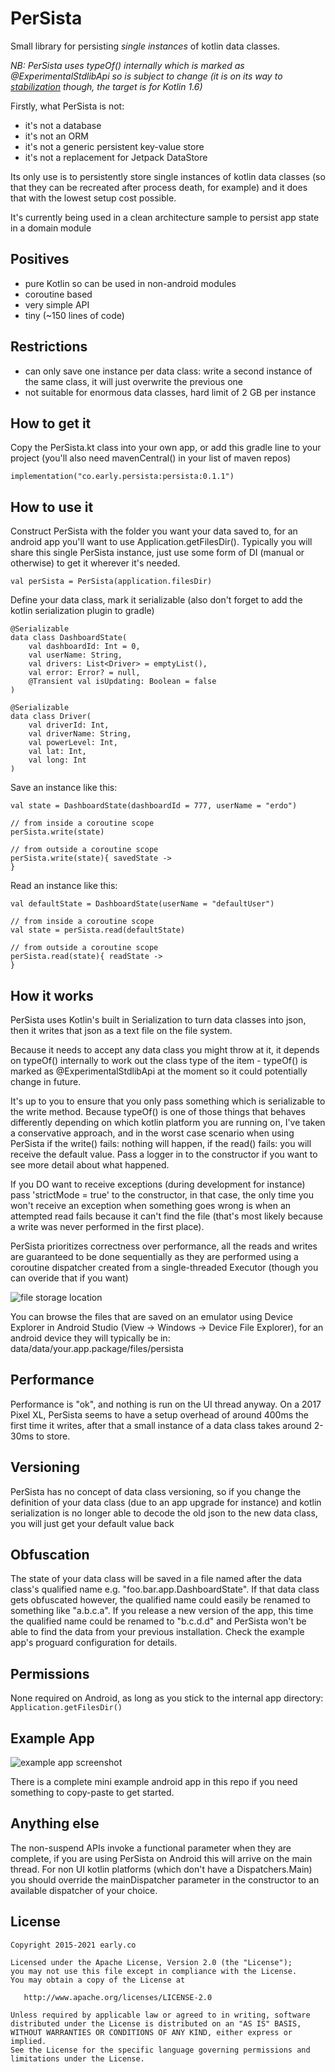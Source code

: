 # PerSista

Small library for persisting _single instances_ of kotlin data classes.

_NB: PerSista uses typeOf() internally which is marked as @ExperimentalStdlibApi so is subject to change (it is on its way to [stabilization](https://youtrack.jetbrains.com/issue/KT-45396) though, the target is for Kotlin 1.6)_

Firstly, what PerSista is not:

- it's not a database
- it's not an ORM
- it's not a generic persistent key-value store
- it's not a replacement for Jetpack DataStore

Its only use is to persistently store single instances of kotlin data classes (so that they can be recreated after process death, for example) and it does that with the lowest setup cost possible.

It's currently being used in a clean architecture sample to persist app state in a domain module

## Positives
- pure Kotlin so can be used in non-android modules
- coroutine based
- very simple API
- tiny (~150 lines of code)

## Restrictions
- can only save one instance per data class: write a second instance of the same class, it will just overwrite the previous one
- not suitable for enormous data classes, hard limit of 2 GB per instance

## How to get it

Copy the PerSista.kt class into your own app, or add this gradle line to your project (you'll also need mavenCentral() in your list of maven repos)

```
implementation("co.early.persista:persista:0.1.1")
```


## How to use it

Construct PerSista with the folder you want your data saved to, for an android app you'll want to use Application.getFilesDir(). Typically you will share this single PerSista instance, just use some form of DI (manual or otherwise) to get it wherever it's needed.

```
val perSista = PerSista(application.filesDir)
```

Define your data class, mark it serializable (also don't forget to add the kotlin serialization plugin to gradle)

```
@Serializable
data class DashboardState(
    val dashboardId: Int = 0,
    val userName: String,
    val drivers: List<Driver> = emptyList(),
    val error: Error? = null,
    @Transient val isUpdating: Boolean = false
)

@Serializable
data class Driver(
    val driverId: Int,
    val driverName: String,
    val powerLevel: Int,
    val lat: Int,
    val long: Int
)
```

Save an instance like this:

```
val state = DashboardState(dashboardId = 777, userName = "erdo")

// from inside a coroutine scope
perSista.write(state)

// from outside a coroutine scope
perSista.write(state){ savedState ->
}
```

Read an instance like this:
```
val defaultState = DashboardState(userName = "defaultUser")

// from inside a coroutine scope
val state = perSista.read(defaultState)

// from outside a coroutine scope
perSista.read(state){ readState ->
}
```

## How it works

PerSista uses Kotlin's built in Serialization to turn data classes into json, then it writes that json as a text file on the file system.

Because it needs to accept any data class you might throw at it, it depends on typeOf() internally to work out the class type of the item - typeOf() is marked as @ExperimentalStdlibApi at the moment so it could potentially change in future.

It's up to you to ensure that you only pass something which is serializable to the write method. Because typeOf() is one of those things that behaves differently depending on which kotlin platform you are running on, I've taken a conservative approach, and in the worst case scenario when using PerSista if the write() fails: nothing will happen, if the read() fails: you will receive the default value. Pass a logger in to the constructor if you want to see more detail about what happened.

If you DO want to receive exceptions (during development for instance) pass 'strictMode = true' to the constructor, in that case, the only time you won't receive an exception when something goes wrong is when an attempted read fails because it can't find the file (that's most likely because a write was never performed in the first place).

PerSista prioritizes correctness over performance, all the reads and writes are guaranteed to be done sequentially as they are performed using a coroutine dispatcher created from a single-threaded Executor (though you can overide that if you want)

![file storage location](filestorage.png)

You can browse the files that are saved on an emulator using Device Explorer in Android Studio (View -> Windows -> Device File Explorer), for an android device they will typically be in: data/data/your.app.package/files/persista

## Performance
Performance is "ok", and nothing is run on the UI thread anyway. On a 2017 Pixel XL, PerSista seems to have a setup overhead of around 400ms the first time it writes, after that a small instance of a data class takes around 2-30ms to store.

## Versioning
PerSista has no concept of data class versioning, so if you change the definition of your data class (due to an app upgrade for instance) and kotlin serialization is no longer able to decode the old json to the new data class, you will just get your default value back

## Obfuscation
The state of your data class will be saved in a file named after the data class's qualified name e.g. "foo.bar.app.DashboardState". If that data class gets obfuscated however, the qualified name could easily be renamed to something like "a.b.c.a". If you release a new version of the app, this time the qualified name could be renamed to "b.c.d.d" and PerSista won't be able to find the data from your previous installation. Check the example app's proguard configuration for details.

## Permissions
None required on Android, as long as you stick to the internal app directory: `Application.getFilesDir()`

## Example App

![example app screenshot](exampleapp.png)

There is a complete mini example android app in this repo if you need something to copy-paste to get started.

## Anything else
The non-suspend APIs invoke a functional parameter when they are complete, if you are using PerSista on Android this will arrive on the main thread. For non UI kotlin platforms (which don't have a Dispatchers.Main) you should override the mainDispatcher parameter in the constructor to an available dispatcher of your choice.

## License

    Copyright 2015-2021 early.co

    Licensed under the Apache License, Version 2.0 (the "License");
    you may not use this file except in compliance with the License.
    You may obtain a copy of the License at

       http://www.apache.org/licenses/LICENSE-2.0

    Unless required by applicable law or agreed to in writing, software
    distributed under the License is distributed on an "AS IS" BASIS,
    WITHOUT WARRANTIES OR CONDITIONS OF ANY KIND, either express or implied.
    See the License for the specific language governing permissions and
    limitations under the License.
